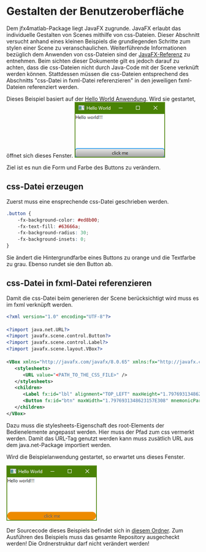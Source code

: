 # Gestalten der Benutzeroberfläche
Dem jfx4matlab-Package liegt JavaFX zugrunde. JavaFX erlaubt das individuelle Gestalten von Scenes mithilfe von css-Dateien. Dieser Abschnitt versucht anhand eines kleinen Beispiels die grundlegenden Schritte zum stylen einer Scene zu veranschaulichen. Weiterführende Informationen bezüglich dem Anwenden von css-Dateien sind der [JavaFX-Referenz](https://docs.oracle.com/javafx/2/get_started/css.htm ) zu entnehmen. Beim sichten dieser Dokumente gilt es jedoch darauf zu achten, dass die css-Dateien nicht durch Java-Code mit der Scene verknüft werden können. Stattdessen müssen die css-Dateien entsprechend des Abschnitts "css-Datei in fxml-Datei referenzieren" in den jeweiligen fxml-Dateien referenziert werden.

Dieses Beispiel basiert auf der  [Hello World Anwendung](../../samples/HelloWorld). Wird sie gestartet, öffnet sich dieses Fenster.
![Screenshot der Hello World Anwendung](SampleApplication_I.png)

Ziel ist es nun die Form und Farbe des Buttons zu verändern.

## css-Datei erzeugen
Zuerst muss eine ensprechende css-Datei geschrieben werden.
```css
.button {
	-fx-background-color: #ed8b00;
    -fx-text-fill: #63666a;
    -fx-background-radius: 30;
    -fx-background-insets: 0;
}
```
Sie ändert die Hintergrundfarbe eines Buttons zu orange und die Textfarbe zu grau. Ebenso rundet sie den Button ab.

## css-Datei in fxml-Datei referenzieren
Damit die css-Datei beim generieren der Scene berücksichtigt wird muss es im fxml verknüpft werden.
```xml
<?xml version="1.0" encoding="UTF-8"?>

<?import java.net.URL?>
<?import javafx.scene.control.Button?>
<?import javafx.scene.control.Label?>
<?import javafx.scene.layout.VBox?>

<VBox xmlns="http://javafx.com/javafx/8.0.65" xmlns:fx="http://javafx.com/fxml/1" fx:controller="generic_jfx_application.event_transfer.Controller">
   <stylesheets>
      <URL value="<PATH_TO_THE_CSS_FILE>" />
   </stylesheets>
   <children>
      <Label fx:id="lbl" alignment="TOP_LEFT" maxHeight="1.7976931348623157E308" maxWidth="1.7976931348623157E308" text="Hello world!!!" VBox.vgrow="ALWAYS" />
      <Button fx:id="btn" maxWidth="1.7976931348623157E308" mnemonicParsing="false" onAction="#handleEvent" text="click me" />
   </children>
</VBox>
```
Dazu muss die stylesheets-Eigenschaft des root-Elements der Bedienelemente angepasst werden. Hier muss der Pfad zum css vermerkt werden. Damit das URL-Tag genutzt werden kann muss zusätlich URL aus dem java.net-Package importiert werden.

Wird die Beispielanwendung gestartet, so erwartet uns dieses Fenster.

![Screenshot der gestalteten Hello World Anwendung](SampleApplication_II.png)

Der Sourcecode dieses Beispiels befindet sich in [diesem Ordner](../../samples/StyleGui). Zum Ausführen des Beispiels muss das gesamte Repository ausgecheckt werden! Die Ordnerstruktur darf nicht verändert werden!

